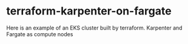 # terraform-karpenter-on-fargate
Here is an example of an EKS cluster built by terraform.  Karpenter and Fargate as compute nodes
